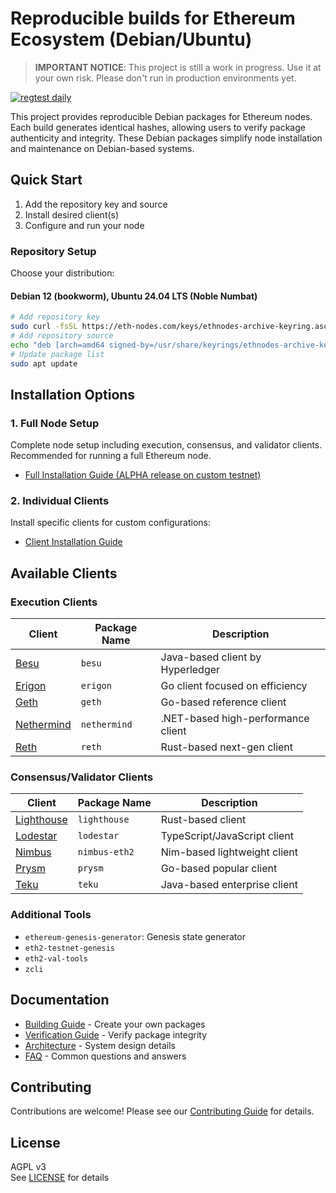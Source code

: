 # Reproducible builds for Ethereum Ecosystem (Debian/Ubuntu) 

> **IMPORTANT NOTICE**: This project is still a work in progress. Use it at your own risk. Please don't run in production environments yet.

[![regtest daily](https://github.com/eth-pkg/eth-nodes/actions/workflows/regtest-daily.yml/badge.svg)](https://github.com/eth-pkg/eth-nodes/actions/workflows/regtest-daily.yml)

This project provides reproducible Debian packages for Ethereum nodes. Each build generates identical hashes, allowing users to verify package authenticity and integrity. These Debian packages simplify node installation and maintenance on Debian-based systems.

## Quick Start
1. Add the repository key and source
2. Install desired client(s)
3. Configure and run your node

### Repository Setup
Choose your distribution:

#### Debian 12 (bookworm), Ubuntu 24.04 LTS (Noble Numbat)
```bash
# Add repository key
sudo curl -fsSL https://eth-nodes.com/keys/ethnodes-archive-keyring.asc -o /usr/share/keyrings/ethnodes-archive-keyring.asc -o /usr/share/keyrings/ethnodes-archive-keyring.asc
# Add repository source
echo "deb [arch=amd64 signed-by=/usr/share/keyrings/ethnodes-archive-keyring.asc] http://packages.eth-nodes.com/$(lsb_release -cs)-main $(lsb_release -cs) main" | sudo tee /etc/apt/sources.list.d/ethnodes.list
# Update package list
sudo apt update
```

## Installation Options

### 1. Full Node Setup
Complete node setup including execution, consensus, and validator clients. Recommended for running a full Ethereum node.
- [Full Installation Guide (ALPHA release on custom testnet)](docs/FULL_NODE_INSTALL.md)

### 2. Individual Clients
Install specific clients for custom configurations:
- [Client Installation Guide](docs/CLIENT_INSTALL.md)

## Available Clients

### Execution Clients
| Client | Package Name | Description |
|--------|--------------|-------------|
| [Besu](https://github.com/hyperledger/besu) | `besu` | Java-based client by Hyperledger |
| [Erigon](https://github.com/ledgerwatch/erigon) | `erigon` | Go client focused on efficiency |
| [Geth](https://github.com/ethereum/go-ethereum) | `geth` | Go-based reference client |
| [Nethermind](https://github.com/NethermindEth/nethermind) | `nethermind` | .NET-based high-performance client |
| [Reth](https://github.com/paradigmxyz/reth) | `reth` | Rust-based next-gen client |

### Consensus/Validator Clients
| Client | Package Name | Description |
|--------|--------------|-------------|
| [Lighthouse](https://github.com/sigp/lighthouse) | `lighthouse` | Rust-based client |
| [Lodestar](https://github.com/ChainSafe/lodestar) | `lodestar` | TypeScript/JavaScript client |
| [Nimbus](https://github.com/status-im/nimbus-eth2) | `nimbus-eth2` | Nim-based lightweight client |
| [Prysm](https://github.com/prysmaticlabs/prysm) | `prysm` | Go-based popular client |
| [Teku](https://github.com/Consensys/teku) | `teku` | Java-based enterprise client |

### Additional Tools
- `ethereum-genesis-generator`: Genesis state generator
- `eth2-testnet-genesis`
- `eth2-val-tools`
- `zcli`

## Documentation
- [Building Guide](docs/BUILDING.md) - Create your own packages
- [Verification Guide](docs/VERIFICATION.md) - Verify package integrity
- [Architecture](docs/ARCHITECTURE.md) - System design details
- [FAQ](docs/FAQ.md) - Common questions and answers

## Contributing
Contributions are welcome! Please see our [Contributing Guide](CONTRIBUTING.md) for details.

## License
AGPL v3  
See [LICENSE](LICENSE) for details
